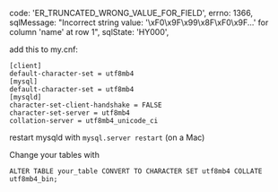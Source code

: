   code: 'ER_TRUNCATED_WRONG_VALUE_FOR_FIELD',
  errno: 1366,
  sqlMessage: "Incorrect string value: '\\xF0\\x9F\\x99\\x8F\\xF0\\x9F...' for column 'name' at row 1",
  sqlState: 'HY000',


add this to my.cnf:

```
[client]
default-character-set = utf8mb4
[mysql]
default-character-set = utf8mb4
[mysqld]
character-set-client-handshake = FALSE
character-set-server = utf8mb4
collation-server = utf8mb4_unicode_ci
```

restart mysqld with `mysql.server restart` (on a Mac)


Change your tables with

```
ALTER TABLE your_table CONVERT TO CHARACTER SET utf8mb4 COLLATE utf8mb4_bin;
```